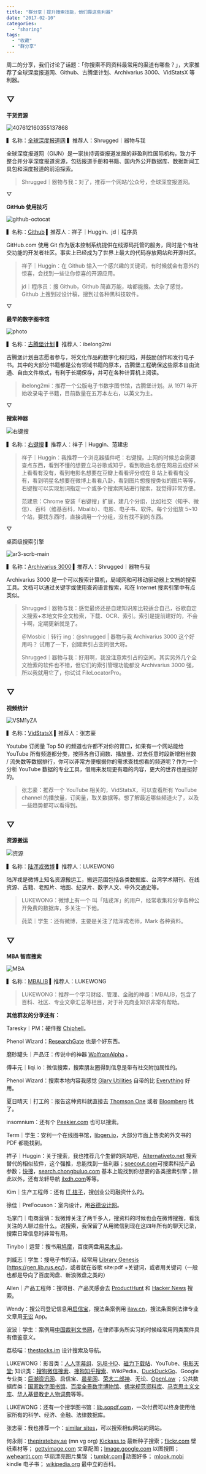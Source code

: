 ```yaml
---
title: "群分享｜提升搜索技能，他们靠这些利器"
date: "2017-02-10"
categories: 
  - "sharing"
tags: 
  - "收藏"
  - "群分享"
---
```


周二的分享，我们讨论了话题：「你搜索不同资料最常用的渠道有哪些？」，大家推荐了全球深度报道网、Github、古腾堡计划、Archivarius 3000、VidStatsX 等利器。

## ▽

**干货资源**

![407612160355137868](/images/08745-576x1024.jpg)

▍名称：[全球深度报道网](https://cn.gijn.org/) ▍推荐人：Shrugged｜器物与我

全球深度报道网（GIJN）是一家扶持调查报道发展的非盈利性国际机构，致力于整合并分享深度报道资源，包括报道手册和书籍、国内外公开数据库、数据新闻工具包和深度报道的前沿探索。

> Shrugged｜器物与我：对了，推荐一个网站/公众号，全球深度报道网。

▽

**GitHub 使用技巧**

![github-octocat](/images/71502.png)

▍名称：[Github](https://github.com/) ▍推荐人：祥子｜Huggin、jd｜程序员

GitHub.com 使用 Git 作为版本控制系统提供在线源码托管的服务，同时是个有社交功能的开发者社区。事实上已经成为了世界上最大的代码存放网站和开源社区。

> 祥子｜Huggin：在 Github 输入一个感兴趣的关键词，有时候就会有意外的惊喜，会找到一些让你惊喜的开源应用。
> 
> jd｜程序员：搜 Github，Github 简直万能，啥都能搜。太杂了感觉，Github 上搜到过设计稿，搜到过各种黑科技软件。

▽

**最早的数字图书馆**

![photo](/images/86587.png)

▍名称：[古腾堡计划](https://www.gutenberg.org/) ▍推荐人：ibelong2mi

古腾堡计划由志愿者参与，将文化作品的数字化和归档，并鼓励创作和发行电子书。其中的大部分书籍都是公有领域书籍的原本，古腾堡工程确保这些原本自由流通、自由文件格式，有利于长期保存，并可在各种计算机上阅读。

> ibelong2mi：推荐一个公版电子书数字图书馆，古腾堡计划。从 1971 年开始收录电子书籍，目前数量在五万本左右，以英文为主。

▽

**搜索神器**

![右键搜](/images/56100.png)

▍名称：[右键搜](https://chrome.google.com/webstore/.../phlfmkfpmphogkomddckmggcfpmfchpn?hl...) ▍推荐人：祥子｜Huggin、范建忠

> 祥子｜Huggin：我推荐一个浏览器插件吧：右键搜。上网的时候总会需要查点东西，看到不懂的想要立马谷歌或知乎，看到歌曲名想在网易云或虾米上看看有没有，看到电影名想要在豆瓣上看看评分或在 B 站上看看有没有，看到明星名想要在微博上看看八卦，看到图片想搜搜类似的图片等等，右键搜可以实现划词指定一个或多个搜索网站进行搜索，我觉得非常方便。
> 
> 范建忠：Chrome 安装「右键搜」扩展，建几个分组，比如社交（知乎、微信）、百科（维基百科，Mbalib）、电影、电子书、软件。每个分组放 5~10 个站，要找东西时，直接调用一个分组，没有找不到的东西。

▽

桌面级搜索引擎

![ar3-scrb-main](/images/29774.png)

▍名称：[Archivarius 3000](https://www.likasoft.com/document-search/) ▍推荐人：Shrugged｜器物与我

Archivarius 3000 是一个可以搜索计算机，局域网和可移动驱动器上文档的搜索工具。文档可以通过关键字或使用查询语言搜索，和在 Internet 搜索引擎中有点类似。

> Shrugged｜器物与我：感觉最终还是自建知识库比较适合自己，谷歌自定义搜索+本地文件全文检索，下载、OCR、索引。索引是提前建好的，不会卡啊，定期更新就是了。
> 
> ＠Mosbic｜转行 ing：@shrugged | 器物与我 Archivarius 3000 这个好用吗？ 试用了一下，创建索引占空间很大呀。
> 
> Shrugged｜器物与我：好用啊，我没注意索引占的空间。其实另外几个全文检索的软件也不错，但它们的索引管理功能都没 Archivarius 3000 强，所以我就用它了，你试试 FileLocatorPro。

## ▽

**视频统计**

![VSM1yZA](/images/29150.png)

▍名称：[VidStatsX](https://vidstatsx.com/) ▍推荐人：张志豪

Youtube 订阅量 Top 50 的频道也许都不对你的胃口，如果有一个网站能给 YouTube 所有频道都分类，按照各自订阅数、播放量、过去任意时段新增粉丝数 / 流失数等数据排行，你可以非常方便根据你的需求查找想看的频道呢？作为一个分析 YouTube 数据的专业工具，借用来发现更有趣的内容，更大的世界也是挺好的。

> 张志豪：推荐一个 YouTube 相关的，VidStatsX，可以查看所有 YouTube channel 的播放量，订阅量，取关数据等。想了解最近哪些频道火了，以及一些趋势都可以看得到。

## ▽

**资源搬运**

![资源](/images/85933.png)

▍名称：[陆浑戎微博](https://weibo.com/u/1617242303) ▍推荐人：LUKEWONG

陆浑戎是微博上知名资源搬运工，搬运范围包括各类数据库、台湾学术期刊、在线资源、古籍、老照片、地图、纪录片、数字人文、中外交通史等。

> LUKEWONG：微博上有一个 叫「陆戎浑」的用户，经常收集和分享各种公开免费的数据库，多关注一下他。
> 
> 莼菜｜学生：还有微博，主要是关注了陆浑戎老师，Mark 各种资料。

## ▽

**MBA 智库搜索**

![MBA](/images/39027.jpg)

▍名称：[MBALIB](https://www.mbalib.com/) ▍推荐人：LUKEWONG

> LUKEWONG：推荐一个学习财经、管理、金融的神器：MBALIB，包含了百科、社区、专业文章汇总等栏目，对于补充商业知识非常有帮助。

**其他群友的分享还有：**

Taresky｜PM：硬件搜 [Chiphell](https://www.chiphell.com/)。

Phenol Wizard：[ResearchGate](https://www.researchgate.net/) 也是个好东西。

磨砂罐头｜产品汪：传说中的神器 [WolframAlpha](https://www.wolframalpha.com/) 。

傅丰元｜liqi.io：微信搜索，搜索朋友圈得到信息是带有社交附加属性的。

Phenol Wizard：搜索本地内容我感觉 [Glary Utilities](https://www.glarysoft.com/) 自带的比 [Everything](https://www.voidtools.com/) 好用。

夏日晴天｜打工的：报告这种资料就直接去 [Thomson One](https://www.thomsonone.com/) 或者 [Bloomberg](https://www.bloomberg.com/) 找了。

insomnium：还有个 [Peekier.com](https://peekier.com/) 也可以搜索。

Term｜学生：安利一个在线图书馆，[libgen.io](https://libgen.io/)，大部分市面上售卖的外文书的 PDF 都能找到。

祥子｜Huggin：关于搜索，我也推荐几个生僻的网站吧，[Alternativeto.net](https://alternativeto.net/) 搜索替代的相似软件，这个强推，总能找到一些利器；[specout.com](https://specout.com)可搜索科技产品参数；[快搜](https://search.chongbuluo.com/)，[search.chongbuluo.com](https://specout.com) 基本上能找到你想要的各类搜索引擎；除此以外，还有龙轩导航 [ilxdh.com](https://ilxdh.com)等等。

Kim｜生产工程师：还有 [IT 桔子](https://www.itjuzi.com/)，搜创业公司融资什么的。

徐佳｜PreFocuson：室内设计，用[谷德设计网](https://www.gooood.hk/)。

毛掌门｜电商营销：我微博关注了两千多人，搜资料的时候也会在微博搜搜，看我关注的人聊过些什么。说搜索，我保留了从用微信到现在这四年所有的聊天记录，搜索日常信息时非常有用。

Tinybo｜运营：搜书用[鸠摩](https://www.jiumodiary.com/)，百度网盘用[呆木瓜](https://www.daimugua.com/)。

刘威志｜学生：搜电子书的话，经常用 [Library Genesis](https://gen.lib.rus.ec/) (https://gen.lib.rus.ec/)，或者就在谷歌 site:pdf +关键词，或者用关键词（一般也都是导向了百度网盘、新浪微盘之类的）

Allen｜产品工程师：搜项目、产品灵感会去 [ProductHunt](https://www.producthunt.com/) 和 [Hacker News](https://news.ycombinator.com/) 搜索。

Wendy：搜公司登记信息用[启信宝](https://www.qixin.com/)，搜法条案例用 [ilaw.cn](https://ilaw.cn/)，搜法条案例法律专业文章用[无讼](https://www.itslaw.com/) App。

波波｜学生：案例用[中国裁判文书网](https://wenshu.court.gov.cn/)，在律师事务所实习的时候经常用同类案件具有借鉴意义。

荔枝喵：[thestocks.im](https://thestocks.im/) 设计搜索及导航。

LUKEWONG：影音类：[人人字幕组](https://www.zmz2017.com/)、[SUB-HD](https://subhd.com/)、[磁力下载站](https://cili17.com/)、YouTube、[电影天堂](https://www.dytt8.net/); 知识类：[搜狗微信搜索](https://weixin.sogou.com/)、[搜狗知乎搜索](https://zhihu.sogou.com/)、WikiPedia、[DuckDuckGo](https://duckduckgo.com/)、Google 专业类：[巨潮资讯网](https://www.cninfo.com.cn/cninfo-new/information/companylist)、启信宝、[晨星网](https://cn.morningstar.com/)、[荣大二郎神](https://app.elangshen.com/toRest)、无讼、[OpenLaw](https://openlaw.cn/) ；公共数据库类：[国家数字图书馆](https://国家数字图书馆)、[百度全景数字博物馆](https://baike.baidu.com/museum)、[佛学规范资料库](https://authority.ddbc.edu.tw/)、[马克思主义文库](https://www.marxists.org/chinese/)、[华人基督教史人物词典](https://www.bdcconline.net/zh-hans/)等等。

LUKEWONG：还有一个搜学图书馆：[lib.sopdf.com](https://lib.sopdf.com)，一次付费可以终身使用他家所有的科学、经济、金融、法律数据库。

张志豪：我也推荐一个：[similar sites](https://www.similarsites.com/)，可以搜索相似网站的网站。

何永刚：[thepiratebay.se](https://thepiratebay.se) (mn vg org) [Kickass.to](https://Kickass.to) 最新种子搜索；[flickr.com](https://flickr.com) 壁纸素材等； [gettyimage.com](https://gettyimage.com) 文章配图；[Image.google.com](https://Image.google.com) 以图搜图；[weheartit.com](https://weheartit.com) 华丽漂亮图片集锦 ；[tumblr.com](https://tumblr.com)🙈动图好多； [mlook.mobi](https://mlook.mobi) kindle 电子书； [wikipedia.org](https://wikipedia.org) 最中立的百科。
